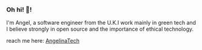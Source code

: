 
### Oh hi! 👋!

I'm Angel, a software engineer from the U.K.I work mainly in green tech and I believe strongly in open source and the importance of ethical technology.

reach me here: 
[AngelinaTech](https://angelinatech.com)


<!--
**angelinatech/angelinatech** is a ✨ _special_ ✨ repository because its `README.md` (this file) appears on your GitHub profile.

Here are some ideas to get you started:

- 🔭 I’m currently working on ...
